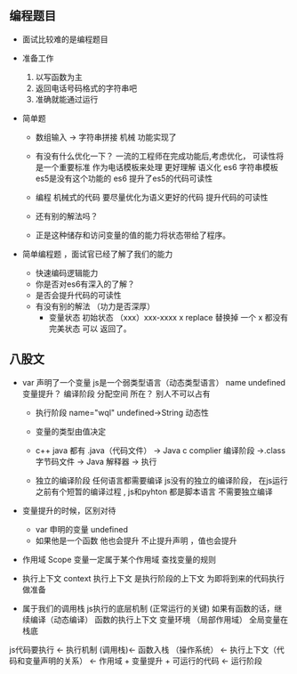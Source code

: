 ## 编程题目
  - 面试比较难的是编程题目 
  - 准备工作 
    1. 以写函数为主
    2. 返回电话号码格式的字符串吧 
    3. 准确就能通过运行


 - 简单题
    - 数组输入 -> 字符串拼接    机械
      功能实现了
    - 有没有什么优化一下？
      一流的工程师在完成功能后,考虑优化， 可读性将是一个重要标准
      作为电话模板来处理 更好理解   语义化 
      es6 字符串模板  es5是没有这个功能的 es6 提升了es5的代码可读性

    - 编程 机械式的代码 要尽量优化为语义更好的代码 提升代码的可读性
    - 还有别的解法吗？



    - 正是这种储存和访问变量的值的能力将状态带给了程序。

 - 简单编程题 ，面试官已经了解了我们的能力
    - 快速编码逻辑能力
    - 你是否对es6有深入的了解？
    - 是否会提升代码的可读性
    - 有没有别的解法  （功力是否深厚）
      - 变量状态
        初始状态 （xxx）xxx-xxxx
        x replace 替换掉
        一个 x 都没有 完美状态 可以 返回了。
## 八股文
- var 声明了一个变量  js是一个弱类型语言（动态类型语言）
     name  undefined  变量提升？  编译阶段
     分配空间 所在？  别人不可以占有

    - 执行阶段  name="wql"
      undefined->String  动态性 

    - 变量的类型由值决定
    - c++ java 都有  .java（代码文件） -> Java c complier 编译阶段 ->.class 字节码文件 -> Java 解释器 -> 执行
    - 独立的编译阶段
      任何语言都需要编译
      js没有的独立的编译阶段， 在js运行之前有个短暂的编译过程 , js和pyhton 都是脚本语言
      不需要独立编译


- 变量提升的时候，区别对待
    - var 申明的变量 undefined
    - 如果他是一个函数 他也会提升  不止提升声明 ，值也会提升


- 作用域 Scope
   变量一定属于某个作用域
   查找变量的规则

- 执行上下文 context 
  执行上下文 是执行阶段的上下文 为即将到来的代码执行做准备


- 属于我们的调用栈
  js执行的底层机制 (正常运行的关键)
  如果有函数的话，继续编译（动态编译）
  函数的执行上下文 变量环境 （局部作用域）
  全局变量在栈底



js代码要执行 <- 执行机制 (调用栈)<- 函数入栈 （操作系统） <- 执行上下文（代码和变量声明的关系） <- 作用域 + 变量提升 + 可运行的代码 <- 运行阶段


  





